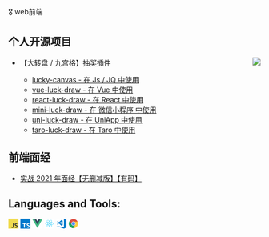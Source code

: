 
🎖 web前端

## 个人开源项目

<a href="https://alili.tech"><img src="https://media.giphy.com/media/SWoSkN6DxTszqIKEqv/giphy.gif" align="right" height="275" /></a>
- 【大转盘 / 九宫格】抽奖插件

  - [lucky-canvas - 在 Js / JQ 中使用](https://github.com/luckdraw/lucky-canvas)
  - [vue-luck-draw - 在 Vue 中使用](https://github.com/luckdraw/vue-luck-draw)
  - [react-luck-draw - 在 React 中使用](https://github.com/luckdraw/react-luck-draw)
  - [mini-luck-draw - 在 微信小程序 中使用](https://github.com/luckdraw/mini-luck-draw)
  - [uni-luck-draw - 在 UniApp 中使用](https://github.com/luckdraw/uni-luck-draw)
  - [taro-luck-draw - 在 Taro 中使用](https://github.com/luckdraw/taro-luck-draw)

## 前端面经

- [实战 2021 年面经【无删减版】【有码】](https://github.com/buuing/Interview)

## Languages and Tools:

<code><img height="20" src="https://raw.githubusercontent.com/github/explore/80688e429a7d4ef2fca1e82350fe8e3517d3494d/topics/javascript/javascript.png"></code>
<code><img height="20" src="https://raw.githubusercontent.com/github/explore/80688e429a7d4ef2fca1e82350fe8e3517d3494d/topics/typescript/typescript.png"></code>
<code><img height="20" src="https://raw.githubusercontent.com/github/explore/80688e429a7d4ef2fca1e82350fe8e3517d3494d/topics/vue/vue.png"></code>
<code><img height="20" src="https://raw.githubusercontent.com/github/explore/80688e429a7d4ef2fca1e82350fe8e3517d3494d/topics/react/react.png"></code>
<code><img height="20" src="https://raw.githubusercontent.com/github/explore/80688e429a7d4ef2fca1e82350fe8e3517d3494d/topics/visual-studio-code/visual-studio-code.png"></code>
<code><img height="20" src="https://raw.githubusercontent.com/github/explore/80688e429a7d4ef2fca1e82350fe8e3517d3494d/topics/chrome/chrome.png"></code>
